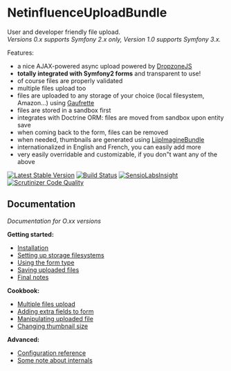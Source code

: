# NetinfluenceUploadBundle

User and developer friendly file upload.  
_Versions 0.x supports Symfony 2.x only, Version 1.0 supports Symfony 3.x._

Features:

 * a nice AJAX-powered async upload powered by [DropzoneJS](http://www.dropzonejs.com/)
 * **totally integrated with Symfony2 forms** and transparent to use!
 * of course files are properly validated
 * multiple files upload too
 * files are uploaded to any storage of your choice (local filesystem, Amazon...) using [Gaufrette](https://github.com/KnpLabs/KnpGaufretteBundle)
 * files are stored in a sandbox first
 * integrates with Doctrine ORM: files are moved from sandbox upon entity save
 * when coming back to the form, files can be removed
 * when needed, thumbnails are generated using [LiipImagineBundle](https://github.com/liip/LiipImagineBundle)
 * internationalized in English and French, you can easily add more
 * very easily overridable and customizable, if you don"t want any of the above
 
[![Latest Stable Version](https://poser.pugx.org/netinfluence/upload-bundle/v/stable)](https://packagist.org/packages/netinfluence/upload-bundle)
[![Build Status](https://travis-ci.org/netinfluence/NetinfluenceUploadBundle.svg?branch=master)](https://travis-ci.org/netinfluence/NetinfluenceUploadBundle)
[![SensioLabsInsight](https://insight.sensiolabs.com/projects/38fb65d4-d690-4abf-b370-da4aaf1a4b0f/mini.png)](https://insight.sensiolabs.com/projects/38fb65d4-d690-4abf-b370-da4aaf1a4b0f)
[![Scrutinizer Code Quality](https://scrutinizer-ci.com/g/netinfluence/NetinfluenceUploadBundle/badges/quality-score.png?b=master)](https://scrutinizer-ci.com/g/netinfluence/NetinfluenceUploadBundle/?branch=master)

## Documentation

*Documentation for O.xx versions*

**Getting started:**

 * [Installation](Resources/doc/start/install.md)
 * [Setting up storage filesystems](Resources/doc/start/storage.md)
 * [Using the form type](Resources/doc/start/usage.md)
 * [Saving uploaded files](Resources/doc/start/saving.md)
 * [Final notes](Resources/doc/start/final_note.md)

**Cookbook:**

 * [Multiple files upload](Resources/doc/cookbook/multiple_upload.md)
 * [Adding extra fields to form](Resources/doc/cookbook/extra_field.md)
 * [Manipulating uploaded file](Resources/doc/cookbook/manipulating_file.md)
 * [Changing thumbnail size](Resources/doc/cookbook/thumbnail_size.md)

**Advanced:**

 * [Configuration reference](Resources/doc/advanced/reference.md)
 * [Some note about internals](Resources/doc/advanced/internals.md)

